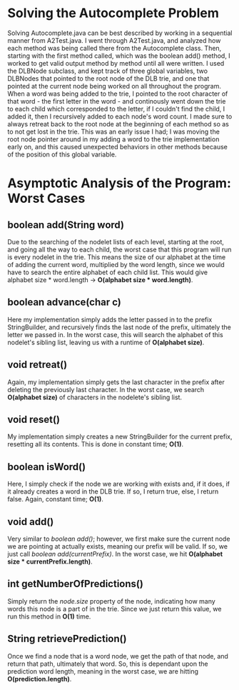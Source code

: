 # Solving the Autocomplete Problem

Solving Autocomplete.java can be best described by working in a sequential manner from A2Test.java. I went through A2Test.java, and 
analyzed how each method was being called there from the Autocomplete class. Then, starting with the first method called, which was 
the boolean add() method, I worked to get valid output method by method until all were written. I used the DLBNode subclass, and
kept track of three global variables, two DLBNodes that pointed to the root node of the DLB trie, and one that pointed at the 
current node being worked on all throughout the program. When a word was being added to the trie, I pointed to the root character 
of that word - the first letter in the word - and continously went down the trie to each child which corresponded to the letter, 
if I couldn't find the child, I added it, then I recursively added to each node's word count. I made sure to always retreat back to
the root node at the beginning of each method so as to not get lost in the trie. This was an early issue I had; I was moving the root
node pointer around in my adding a word to the trie implementation early on, and this caused unexpected behaviors in other methods because
of the position of this global variable.

# Asymptotic Analysis of the Program: Worst Cases

## boolean add(String word)

Due to the searching of the nodelet lists of each level, starting at the root, and going all the way to each child, the worst case that this program
will run is every nodelet in the trie. This means the size of our alphabet at the time of adding the current word, multiplied by the word length, since
we would have to search the entire alphabet of each child list. This would give alphabet size * word.length -> **O(alphabet size * word.length)**.

## boolean advance(char c)

Here my implementation simply adds the letter passed in to the prefix StringBuilder, and recursively finds the last node of the prefix, ultimately the 
letter we passed in. In the worst case, this will search the alphabet of this nodelet's sibling list, leaving us with a runtime of **O(alphabet size)**.

## void retreat()

Again, my implementation simply gets the last character in the prefix after deleting the previously last character. In the worst case, we search 
**O(alphabet size)** of characters in the nodelete's sibling list. 

## void reset()

My implementation simply creates a new StringBuilder for the current prefix, resetting all its contents. This is done in constant time; **O(1)**.

## boolean isWord()

Here, I simply check if the node we are working with exists and, if it does, if it already creates a word in the DLB trie. If so, I return true, 
else, I return false. Again, constant time; **O(1)**.

## void add()

Very similar to *boolean add()*; however, we first make sure the current node we are pointing at actually exists, meaning our prefix will be valid. If so,
we just call *boolean add(currentPrefix)*. In the worst case, we hit **O(alphabet size * currentPrefix.length)**.

## int getNumberOfPredictions()

Simply return the *node.size* property of the node, indicating how many words this node is a part of in the trie. Since we just return this value, we
run this method in **O(1)** time.

## String retrievePrediction()

Once we find a node that is a word node, we get the path of that node, and return that path, ultimately that word. So, this is dependant upon the prediction
word length, meaning in the worst case, we are hitting **O(prediction.length)**.